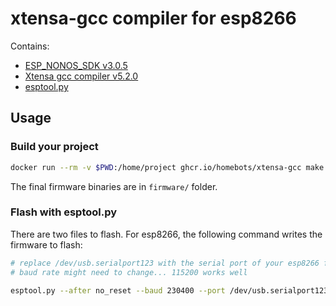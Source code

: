 # xtensa-gcc compiler for esp8266

Contains:

- [ESP_NONOS_SDK v3.0.5](https://github.com/espressif/ESP8266_NONOS_SDK)
- [Xtensa gcc compiler v5.2.0](https://dl.espressif.com/dl/xtensa-lx106-elf-linux64-1.22.0-100-ge567ec7-5.2.0.tar.gz)
- [esptool.py](github.com/homebots/esptool)

## Usage

### Build your project

```bash
docker run --rm -v $PWD:/home/project ghcr.io/homebots/xtensa-gcc make
```

The final firmware binaries are in `firmware/` folder.

### Flash with esptool.py

There are two files to flash. For esp8266, the following command writes the firmware to flash:

```bash
# replace /dev/usb.serialport123 with the serial port of your esp8266 flasher.
# baud rate might need to change... 115200 works well

esptool.py --after no_reset --baud 230400 --port /dev/usb.serialport123 write_flash --compress --flash_freq 80m -fm qio -fs 1MB 0x00000 firmware/0x00000.bin 0x10000 firmware/0x10000.bin
```
